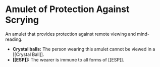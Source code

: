 # Amulet of Protection Against Scrying

An amulet that provides protection against remote viewing and mind-reading.

- **Crystal balls:** The person wearing this amulet cannot be viewed in a [[Crystal Ball]].
- **[[ESP]]:** The wearer is immune to all forms of [[ESP]].